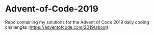 # Advent-of-Code-2019

Repo containing my solutions for the Advent of Code 2019 daily coding challenges (https://adventofcode.com/2019/about).
